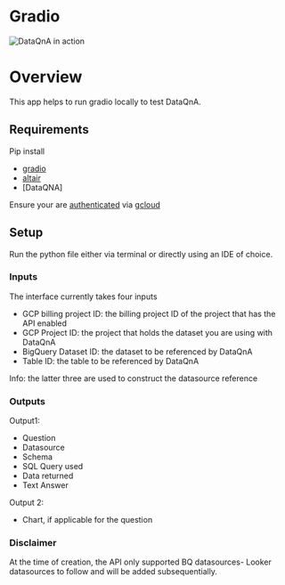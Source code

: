 # Gradio

![DataQnA in action](./static/dataqnagradio.gif)

# Overview

This app helps to run gradio locally to test DataQnA.

## Requirements

Pip install

- [gradio](https://pypi.org/project/gradio/)
- [altair](https://pypi.org/project/altair/)
- [DataQNA]

Ensure your are [authenticated](https://cloud.google.com/docs/authentication/provide-credentials-adc#local-dev) via [gcloud](https://cloud.google.com/sdk/docs/install)

## Setup

Run the python file either via terminal or directly using an IDE of choice.

### Inputs

The interface currently takes four inputs

- GCP billing project ID: the billing project ID of the project that has the API enabled
- GCP Project ID: the project that holds the dataset you are using with DataQnA
- BigQuery Dataset ID: the dataset to be referenced by DataQnA
- Table ID: the table to be referenced by DataQnA

Info: the latter three are used to construct the datasource reference

### Outputs

Output1:

- Question
- Datasource
- Schema
- SQL Query used
- Data returned
- Text Answer

Output 2:

- Chart, if applicable for the question

### Disclaimer

At the time of creation, the API only supported BQ datasources- Looker datasources to follow and will be added subsequentially.
